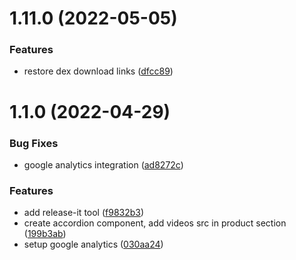 

# 1.11.0 (2022-05-05)

### Features

* restore dex download links ([dfcc89](https://github.com/hydra-net/hydranet-website/commit/dfcc89f4008d353e68c841a3d5992f4224c6997f))

# 1.1.0 (2022-04-29)


### Bug Fixes

* google analytics integration ([ad8272c](https://github.com/hydra-net/hydranet-website/commit/ad8272c20bcba0d57afb02714f0b8dee9a209a29))


### Features

* add release-it tool ([f9832b3](https://github.com/hydra-net/hydranet-website/commit/f9832b38c9cc08ef4b39ef3926a3a0c43946859b))
* create accordion component, add videos src in product section ([199b3ab](https://github.com/hydra-net/hydranet-website/commit/199b3ab66f2d672397fa9dc66ef2e80a1efa3e85))
* setup google analytics ([030aa24](https://github.com/hydra-net/hydranet-website/commit/030aa244c8b710792ffa6002e20de662617ccb6c))